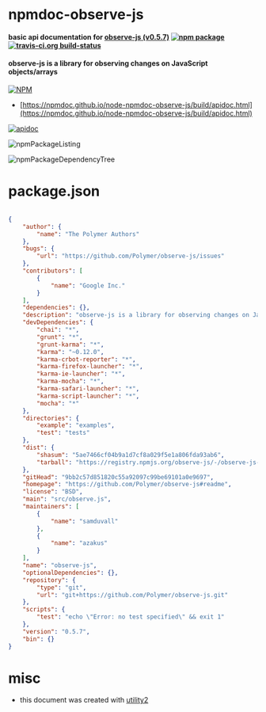 # npmdoc-observe-js

#### basic api documentation for  [observe-js (v0.5.7)](https://github.com/Polymer/observe-js#readme)  [![npm package](https://img.shields.io/npm/v/npmdoc-observe-js.svg?style=flat-square)](https://www.npmjs.org/package/npmdoc-observe-js) [![travis-ci.org build-status](https://api.travis-ci.org/npmdoc/node-npmdoc-observe-js.svg)](https://travis-ci.org/npmdoc/node-npmdoc-observe-js)

#### observe-js is a library for observing changes on JavaScript objects/arrays

[![NPM](https://nodei.co/npm/observe-js.png?downloads=true&downloadRank=true&stars=true)](https://www.npmjs.com/package/observe-js)

- [https://npmdoc.github.io/node-npmdoc-observe-js/build/apidoc.html](https://npmdoc.github.io/node-npmdoc-observe-js/build/apidoc.html)

[![apidoc](https://npmdoc.github.io/node-npmdoc-observe-js/build/screenCapture.buildCi.browser.%252Ftmp%252Fbuild%252Fapidoc.html.png)](https://npmdoc.github.io/node-npmdoc-observe-js/build/apidoc.html)

![npmPackageListing](https://npmdoc.github.io/node-npmdoc-observe-js/build/screenCapture.npmPackageListing.svg)

![npmPackageDependencyTree](https://npmdoc.github.io/node-npmdoc-observe-js/build/screenCapture.npmPackageDependencyTree.svg)



# package.json

```json

{
    "author": {
        "name": "The Polymer Authors"
    },
    "bugs": {
        "url": "https://github.com/Polymer/observe-js/issues"
    },
    "contributors": [
        {
            "name": "Google Inc."
        }
    ],
    "dependencies": {},
    "description": "observe-js is a library for observing changes on JavaScript objects/arrays",
    "devDependencies": {
        "chai": "*",
        "grunt": "*",
        "grunt-karma": "*",
        "karma": "~0.12.0",
        "karma-crbot-reporter": "*",
        "karma-firefox-launcher": "*",
        "karma-ie-launcher": "*",
        "karma-mocha": "*",
        "karma-safari-launcher": "*",
        "karma-script-launcher": "*",
        "mocha": "*"
    },
    "directories": {
        "example": "examples",
        "test": "tests"
    },
    "dist": {
        "shasum": "5ae7466cf04b9a1d7cf8a029f5e1a806fda93ab6",
        "tarball": "https://registry.npmjs.org/observe-js/-/observe-js-0.5.7.tgz"
    },
    "gitHead": "9bb2c57d851820c55a92097c99be69101a0e9697",
    "homepage": "https://github.com/Polymer/observe-js#readme",
    "license": "BSD",
    "main": "src/observe.js",
    "maintainers": [
        {
            "name": "samduvall"
        },
        {
            "name": "azakus"
        }
    ],
    "name": "observe-js",
    "optionalDependencies": {},
    "repository": {
        "type": "git",
        "url": "git+https://github.com/Polymer/observe-js.git"
    },
    "scripts": {
        "test": "echo \"Error: no test specified\" && exit 1"
    },
    "version": "0.5.7",
    "bin": {}
}
```



# misc
- this document was created with [utility2](https://github.com/kaizhu256/node-utility2)
